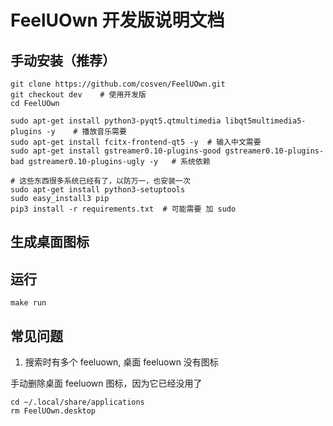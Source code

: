 # FeelUOwn 开发版说明文档

## 手动安装（推荐）

```
git clone https://github.com/cosven/FeelUOwn.git
git checkout dev    # 使用开发版
cd FeelUOwn

sudo apt-get install python3-pyqt5.qtmultimedia libqt5multimedia5-plugins -y    # 播放音乐需要
sudo apt-get install fcitx-frontend-qt5 -y  # 输入中文需要
sudo apt-get install gstreamer0.10-plugins-good gstreamer0.10-plugins-bad gstreamer0.10-plugins-ugly -y   # 系统依赖

# 这些东西很多系统已经有了，以防万一，也安装一次
sudo apt-get install python3-setuptools
sudo easy_install3 pip
pip3 install -r requirements.txt  # 可能需要 加 sudo

```

## 生成桌面图标


## 运行

```
make run
```

## 常见问题
1. 搜索时有多个 feeluown, 桌面 feeluown 没有图标

手动删除桌面 feeluown 图标，因为它已经没用了
```
cd ~/.local/share/applications
rm FeelUOwn.desktop
```
